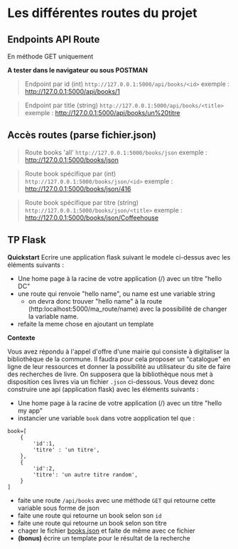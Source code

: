# Les différentes routes du projet 

## Endpoints API Route
En méthode GET uniquement

**A tester dans le navigateur ou sous POSTMAN**

> Endpoint par id (int)
`http://127.0.0.1:5000/api/books/<id>`
> exemple : http://127.0.0.1:5000/api/books/1

> Endpoint par title (string)
>`http://127.0.0.1:5000/api/books/<title>`
> exemple : http://127.0.0.1:5000/api/books/un%20titre

## Accès routes (parse fichier.json)

> Route books 'all'
`http://127.0.0.1:5000/books/json`
> exemple : http://127.0.0.1:5000/books/json

> Route book spécifique par (int)
`http://127.0.0.1:5000/books/json/<id>`
> exemple : http://127.0.0.1:5000/books/json/416

> Route book spécifique par titre (string)
`http://127.0.0.1:5000/books/json/<title>`
> exemple : http://127.0.0.1:5000/books/json/Coffeehouse

## TP Flask 

**Quickstart** 
Ecrire une application flask suivant le modele ci-dessus avec les éléments suivants :

* Une home page à la racine de votre application (/) avec un titre "hello DC"
* une route qui renvoie "hello name", ou name est une variable string 
	* on devra donc trouver "hello name" à la route (http:localhost:5000/ma_route/name) avec la possibilité de changer la variable name. 
* refaite la meme chose en ajoutant un template 

**Contexte**

Vous avez répondu à l'appel d'offre d'une mairie qui consiste à digitaliser la bibliothèque de la commune. Il faudra pour cela proposer un "catalogue" en ligne de leur ressources et donner la possibilité au utilisateur du site de faire des recherches de livre. On supposera que la bibliothèque nous met à disposition ces livres via un fichier `.json` ci-dessous. 
Vous devez donc construire une api (application flask) avec les éléments suivants :

* Une home page à la racine de votre application (/) avec un titre "hello my app"
* instancier une variable `book` dans votre aopplication tel que : 
```
book=[
	{
		'id':1,
		'titre' : 'un titre',
	},
	{
		'id':2,
		'titre': 'un autre titre random',
	}
]
```
* faite une route `/api/books` avec une méthode `GET` qui retourne cette variable sous forme de json 
* faite une route qui retourne un book selon son `id` 
* faite une route qui retourne un book selon son titre 
* chager le fichier [books.json](https://drive.google.com/file/d/1UdRCm5d5UAPnfjGes_rHZl2kDQ9NNAsG/view?usp=sharing) et faite de même avec ce fichier
* **(bonus)** écrire un template pour le résultat de la recherche

